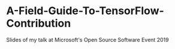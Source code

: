 # A-Field-Guide-To-TensorFlow-Contribution
Slides of my talk at Microsoft's Open Source Software Event 2019
